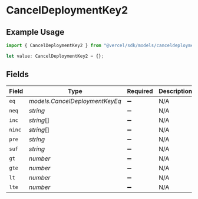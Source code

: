 # CancelDeploymentKey2

## Example Usage

```typescript
import { CancelDeploymentKey2 } from "@vercel/sdk/models/canceldeploymentop.js";

let value: CancelDeploymentKey2 = {};
```

## Fields

| Field                          | Type                           | Required                       | Description                    |
| ------------------------------ | ------------------------------ | ------------------------------ | ------------------------------ |
| `eq`                           | *models.CancelDeploymentKeyEq* | :heavy_minus_sign:             | N/A                            |
| `neq`                          | *string*                       | :heavy_minus_sign:             | N/A                            |
| `inc`                          | *string*[]                     | :heavy_minus_sign:             | N/A                            |
| `ninc`                         | *string*[]                     | :heavy_minus_sign:             | N/A                            |
| `pre`                          | *string*                       | :heavy_minus_sign:             | N/A                            |
| `suf`                          | *string*                       | :heavy_minus_sign:             | N/A                            |
| `gt`                           | *number*                       | :heavy_minus_sign:             | N/A                            |
| `gte`                          | *number*                       | :heavy_minus_sign:             | N/A                            |
| `lt`                           | *number*                       | :heavy_minus_sign:             | N/A                            |
| `lte`                          | *number*                       | :heavy_minus_sign:             | N/A                            |